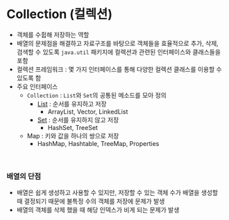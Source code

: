 # Collection (컬렉션)
- 객체를 수쥡해 저장하는 역할
- 배열의 문제점을 해결하고 자료구조를 바탕으로 객체들을 효율적으로 추가, 삭제, 검색할 수 있도록 ```java.util``` 패키지에 컬렉션과 관련된 인터페이스와 클래스들을 포함
- 컬렉션 프레임워크 : 몇 가지 인터페이스를 통해 다양한 컬렉션 클래스를 이용할 수 있도록 함
- 주요 인터페이스
    - ```Collection``` : ```List```와 ```Set```의 공통된 메소드를 모아 정의
        - [List](https://github.com/Jserim420/java/blob/main/Collection/List.md) : 순서를 유지하고 저장
            - ArrayList, Vector, LinkedList
        - [Set](https://github.com/Jserim420/java/blob/main/Collection/Set.md) : 순서를 유지하지 않고 저장
            - HashSet, TreeSet
    - Map : 키와 값을 하나의 쌍으로 저장
        - HashMap, Hashtable, TreeMap, Properties

<br>

### 배열의 단점
- 배열은 쉽게 생성하고 사용할 수 있지만, 저장할 수 있는 객체 수가 배열을 생성할 때 결정되기 때문에 불특정 수의 객체를 저장에 문제가 발생
- 배열의 객체를 삭제 했을 때 해당 인덱스가 비게 되는 문제가 발생